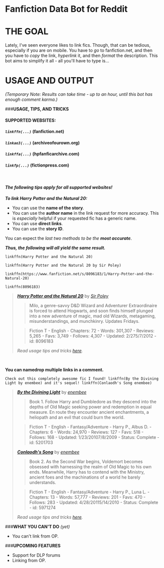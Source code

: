 # Fanfiction Data Bot for Reddit
# **THE GOAL**
Lately, I've seen everyone likes to link fics. Though, that can be tedious, especially if you are on mobile. You have to _go_ to fanfiction.net, and then you have to _copy_ the link, _hyperlink_ it, and then _format_ the description. This bot aims to simplify it all - all you'll have to type is...

# **USAGE AND OUTPUT**
_(Temporary Note: Results can take time - up to an hour, until this bot has enough comment karma.)_

###**USAGE, TIPS, AND TRICKS**

#### SUPPORTED WEBSITES:
#### *`linkffn(...)`* (fanfiction.net)
#### *`linkao3(...)`* (archiveofourown.org)
#### *`linkffa(...)`* (hpfanficarchive.com)
#### *`linkfp(...)`* (fictionpress.com)

&nbsp;

#### *The following tips apply for all supported websites!*

***To link Harry Potter and the Natural 20:***

* You can use the **name of the story**.
* You can use the **author name** in the link request for more accuracy. This is *especially* helpful if your requested fic has a generic name.
* You can use **direct links**.
* You can use the **story ID**.

You can expect the *last two methods to be the* ***most accurate***.


***Thus, the following will all yield the same result.***
```
linkffn(Harry Potter and the Natural 20)

linkffn(Harry Potter and the Natural 20 by Sir Poley)

linkffn(https://www.fanfiction.net/s/8096183/1/Harry-Potter-and-the-Natural-20)

linkffn(8096183)
```
> [***Harry Potter and the Natural 20***](https://www.fanfiction.net/s/8096183/1/Harry-Potter-and-the-Natural-20) by [*Sir Poley*](https://www.fanfiction.net/u/3989854/Sir-Poley)
>
> >Milo, a genre-savvy D&amp;D Wizard and Adventurer Extraordinaire is forced to attend Hogwarts, and soon finds himself plunged into a new adventure of magic, mad old Wizards, metagaming, misunderstandings, and munchkinry. Updates Fridays.
>
> >Fiction  T - English - Chapters: 72   - Words: 301,307 - Reviews: 5,265 - Favs: 3,749 - Follows: 4,307 - Updated: 2/275/7/2012 - id: 8096183
>
>
>
> *Read usage tips and tricks  [here](https://github.com/tusing/reddit-ffn-bot/blob/master/README.md).*

&nbsp;

**You can namedrop multiple links in a comment.**

```
Check out this completely awesome fic I found! linkffn(By the Divining Light by enembee) and it's sequel! linkffn(Conlaodh's Song enembee)
```
> [***By the Divining Light***](https://www.fanfiction.net/s/5201703/1/By-the-Divining-Light) by [*enembee*](https://www.fanfiction.net/u/980211/enembee)
>
> >Book 1. Follow Harry and Dumbledore as they descend into the depths of Old Magic seeking power and redemption in equal measure. En route they encounter ancient enchantments, a heliopath and an evil that could burn the world.
>
> >Fiction  T - English - Fantasy/Adventure -  Harry P., Albus D. - Chapters: 6   - Words: 24,970 - Reviews: 127 - Favs: 518 - Follows: 168 - Updated: 1/23/20107/8/2009 - Status: Complete - id: 5201703
>
>
>
> [***Conlaodh's Song***](https://www.fanfiction.net/s/5971274/1/Conlaodh-s-Song) by [*enembee*](https://www.fanfiction.net/u/980211/enembee)
>
> >Book 2. As the Second War begins, Voldemort becomes obsessed with harnessing the realm of Old Magic to his own ends. Meanwhile, Harry has to contend with the Ministry, ancient foes and the machinations of a world he barely understands.
>
> >Fiction  T - English - Fantasy/Adventure -  Harry P., Luna L. - Chapters: 13   - Words: 57,777 - Reviews: 201 - Favs: 470 - Follows: 283 - Updated: 4/28/20115/14/2010 - Status: Complete - id: 5971274
>
>
>
>
> *Read usage tips and tricks  [here](https://github.com/tusing/reddit-ffn-bot/blob/master/README.md).*


###**WHAT YOU CAN'T DO** _(yet)_
- You can't link from OP.

###**UPCOMING FEATURES**
- Support for DLP forums
- Linking from OP.
